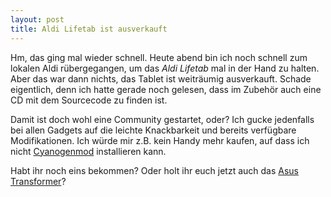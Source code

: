 ```yaml
---
layout: post
title: Aldi Lifetab ist ausverkauft
---
```

Hm, das ging mal wieder schnell. Heute abend bin ich noch schnell zum
lokalen Aldi rübergegangen, um das *Aldi Lifetab* mal in der Hand zu
halten. Aber das war dann nichts, das Tablet ist weiträumig ausverkauft.
Schade eigentlich, denn ich hatte gerade noch gelesen, dass im Zubehör
auch eine CD mit dem Sourcecode zu finden ist.

Damit ist doch wohl eine Community gestartet, oder? Ich gucke jedenfalls
bei allen Gadgets auf die leichte Knackbarkeit und bereits verfügbare
Modifikationen. Ich würde mir z.B. kein Handy mehr kaufen, auf dass ich
nicht [Cyanogenmod][0] installieren kann.

Habt ihr noch eins bekommen? Oder holt ihr euch jetzt auch das [Asus
Transformer][1]?

[0]: http://www.cyanogenmod.com/
[1]: http://www.amazon.de/gp/product/B004TR3VYC/kopisde-21
